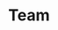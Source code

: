 <script setup>
import { VPTeamMembers } from 'vitepress/theme'

const members = [
  {
    avatar: 'https://www.github.com/adrianthedev.png',
    name: 'Adrian Marin',
    title: 'Author',
    links: [
      { icon: 'github', link: 'https://github.com/adrianthedev' },
      { icon: 'twitter', link: 'https://twitter.com/adrianthedev' },
      { icon: 'linkedin', link: 'https://www.linkedin.com/in/adrianthedev/' }
    ]
  },
  {
    avatar: 'https://www.github.com/Paul-Bob.png',
    name: 'Paul Bob',
    title: 'Dev magician & CGO (Chief GIF Officer)',
    links: [
      { icon: 'github', link: 'https://github.com/Paul-Bob' },
      { icon: 'twitter', link: 'https://twitter.com/paul_ionut_bob' },
    ]
  },
  // {
  //   avatar: 'https://media-exp1.licdn.com/dms/image/C4D03AQG4SAPGQZIkHw/profile-displayphoto-shrink_200_200/0/1618998196775?e=1665014400&v=beta&t=vP9Rw73rqVmxDf-Bs0gZmgpV1KUclOgCr7XhMRyKarg',
  //   name: 'Ștefan Stroie',
  //   title: 'Design',
  //   links: [
  //     { icon: 'linkedin', link: 'https://www.linkedin.com/in/%C8%99tefan-stroie/' },
  //   ]
  // },
]
</script>

# Team

<VPTeamMembers size="small" :members="members" />
